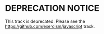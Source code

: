 # DEPRECATION NOTICE

This track is deprecated. Please see the https://github.com/exercism/javascript track.
